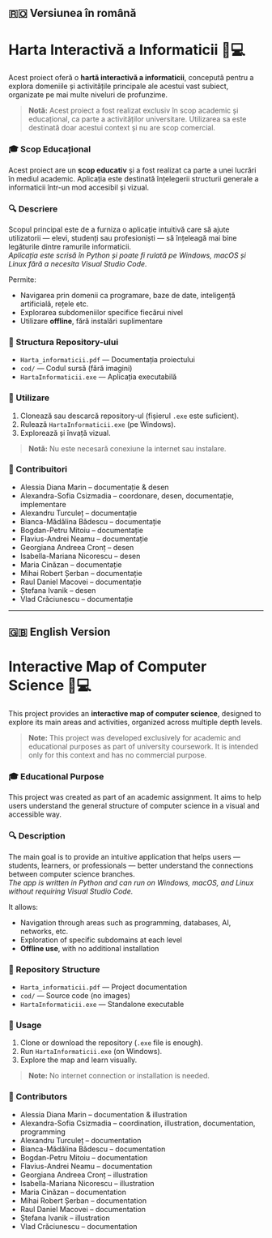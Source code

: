 ## 🇷🇴 Versiunea în română

# Harta Interactivă a Informaticii 🧠💻

Acest proiect oferă o **hartă interactivă a informaticii**, concepută pentru a explora domeniile și activitățile principale ale acestui vast subiect, organizate pe mai multe niveluri de profunzime.  
> **Notă:** Acest proiect a fost realizat exclusiv în scop academic și educațional, ca parte a activităților universitare. Utilizarea sa este destinată doar acestui context și nu are scop comercial.

### 🎓 Scop Educațional  
Acest proiect are un **scop educativ** și a fost realizat ca parte a unei lucrări în mediul academic. Aplicația este destinată înțelegerii structurii generale a informaticii într-un mod accesibil și vizual.

### 🔍 Descriere  
Scopul principal este de a furniza o aplicație intuitivă care să ajute utilizatorii — elevi, studenți sau profesioniști — să înțeleagă mai bine legăturile dintre ramurile informaticii.  
*Aplicația este scrisă în Python și poate fi rulată pe Windows, macOS și Linux fără a necesita Visual Studio Code.*

Permite:
- Navigarea prin domenii ca programare, baze de date, inteligență artificială, rețele etc.
- Explorarea subdomeniilor specifice fiecărui nivel
- Utilizare **offline**, fără instalări suplimentare

### 📁 Structura Repository-ului
- `Harta_informaticii.pdf` — Documentația proiectului  
- `cod/` — Codul sursă (fără imagini)  
- `HartaInformaticii.exe` — Aplicația executabilă

### 🚀 Utilizare
1. Clonează sau descarcă repository-ul (fișierul `.exe` este suficient).  
2. Rulează `HartaInformaticii.exe` (pe Windows).  
3. Explorează și învață vizual.

> **Notă:** Nu este necesară conexiune la internet sau instalare.

### 👥 Contribuitori
- Alessia Diana Marin – documentație & desen  
- Alexandra-Sofia Csizmadia – coordonare, desen, documentație, implementare  
- Alexandru Turculeț – documentație  
- Bianca-Mădălina Bădescu – documentație  
- Bogdan-Petru Mitoiu – documentație  
- Flavius-Andrei Neamu – documentație  
- Georgiana Andreea Cronț – desen  
- Isabella-Mariana Nicorescu – desen  
- Maria Cinăzan – documentație  
- Mihai Robert Șerban – documentație  
- Raul Daniel Macovei – documentație  
- Ștefana Ivanik – desen  
- Vlad Crăciunescu – documentație

---

## 🇬🇧 English Version

# Interactive Map of Computer Science 🧠💻

This project provides an **interactive map of computer science**, designed to explore its main areas and activities, organized across multiple depth levels.  
> **Note:** This project was developed exclusively for academic and educational purposes as part of university coursework. It is intended only for this context and has no commercial purpose.

### 🎓 Educational Purpose  
This project was created as part of an academic assignment. It aims to help users understand the general structure of computer science in a visual and accessible way.

### 🔍 Description  
The main goal is to provide an intuitive application that helps users — students, learners, or professionals — better understand the connections between computer science branches.  
*The app is written in Python and can run on Windows, macOS, and Linux without requiring Visual Studio Code.*

It allows:
- Navigation through areas such as programming, databases, AI, networks, etc.
- Exploration of specific subdomains at each level
- **Offline use**, with no additional installation

### 📁 Repository Structure
- `Harta_informaticii.pdf` — Project documentation  
- `cod/` — Source code (no images)  
- `HartaInformaticii.exe` — Standalone executable

### 🚀 Usage
1. Clone or download the repository (`.exe` file is enough).  
2. Run `HartaInformaticii.exe` (on Windows).  
3. Explore the map and learn visually.

> **Note:** No internet connection or installation is needed.

### 👥 Contributors
- Alessia Diana Marin – documentation & illustration  
- Alexandra-Sofia Csizmadia – coordination, illustration, documentation, programming  
- Alexandru Turculeț – documentation  
- Bianca-Mădălina Bădescu – documentation  
- Bogdan-Petru Mitoiu – documentation  
- Flavius-Andrei Neamu – documentation  
- Georgiana Andreea Cronț – illustration  
- Isabella-Mariana Nicorescu – illustration  
- Maria Cinăzan – documentation  
- Mihai Robert Șerban – documentation  
- Raul Daniel Macovei – documentation  
- Ștefana Ivanik – illustration  
- Vlad Crăciunescu – documentation
